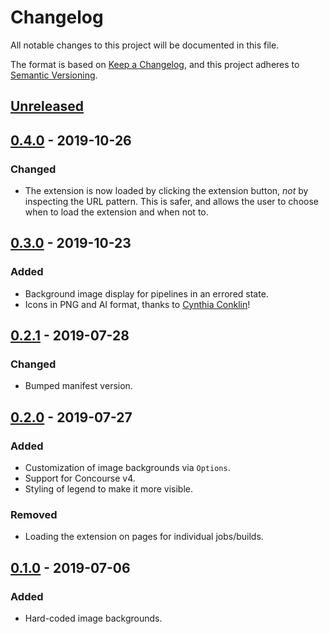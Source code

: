 # Changelog
All notable changes to this project will be documented in this file.

The format is based on [Keep a Changelog](https://keepachangelog.com/en/1.0.0/),
and this project adheres to [Semantic Versioning](https://semver.org/spec/v2.0.0.html).

## [Unreleased]

## [0.4.0][] - 2019-10-26
### Changed
- The extension is now loaded by clicking the extension button, _not_ by inspecting the URL pattern.
  This is safer, and allows the user to choose when to load the extension and when not to.

## [0.3.0][] - 2019-10-23
### Added
- Background image display for pipelines in an errored state.
- Icons in PNG and AI format, thanks to [Cynthia Conklin](https://cconklin.myportfolio.com/about)!

## [0.2.1] - 2019-07-28
### Changed
- Bumped manifest version.

## [0.2.0] - 2019-07-27
### Added
- Customization of image backgrounds via `Options`.
- Support for Concourse v4.
- Styling of legend to make it more visible.

### Removed
- Loading the extension on pages for individual jobs/builds.

## [0.1.0] - 2019-07-06
### Added
- Hard-coded image backgrounds.

[Unreleased]: https://github.com/carpeliam/concourse-status-amplifier/compare/v0.4.0...HEAD
[0.4.0]: https://github.com/carpeliam/concourse-status-amplifier/compare/v0.3.0...v0.4.0
[0.3.0]: https://github.com/carpeliam/concourse-status-amplifier/compare/v0.2.1...v0.3.0
[0.2.1]: https://github.com/carpeliam/concourse-status-amplifier/compare/v0.2.0...v0.2.1
[0.2.0]: https://github.com/carpeliam/concourse-status-amplifier/compare/v0.1.0...v0.2.0
[0.1.0]: https://github.com/carpeliam/concourse-status-amplifier/releases/tag/v0.1.0
